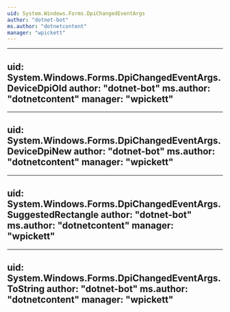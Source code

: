 ```yaml
---
uid: System.Windows.Forms.DpiChangedEventArgs
author: "dotnet-bot"
ms.author: "dotnetcontent"
manager: "wpickett"
---
```


---
uid: System.Windows.Forms.DpiChangedEventArgs.DeviceDpiOld
author: "dotnet-bot"
ms.author: "dotnetcontent"
manager: "wpickett"
---

---
uid: System.Windows.Forms.DpiChangedEventArgs.DeviceDpiNew
author: "dotnet-bot"
ms.author: "dotnetcontent"
manager: "wpickett"
---

---
uid: System.Windows.Forms.DpiChangedEventArgs.SuggestedRectangle
author: "dotnet-bot"
ms.author: "dotnetcontent"
manager: "wpickett"
---

---
uid: System.Windows.Forms.DpiChangedEventArgs.ToString
author: "dotnet-bot"
ms.author: "dotnetcontent"
manager: "wpickett"
---
